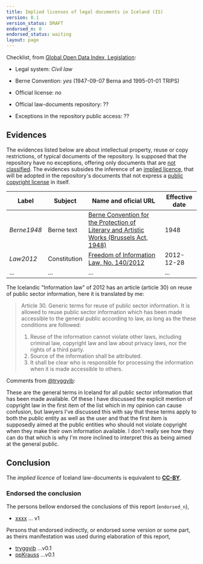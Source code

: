 ```yaml
---
title: Implied licenses of legal documents in Iceland (IS)
version: 0.1
version_status: DRAFT
endorsed_n: 0
endorsed_status: waiting
layout: page
---
```


Checklist, from [Global Open Data Index, Legislation](http://index.okfn.org/dataset/legislation/):

 * Legal system: *Civil law*

 * Berne Convention: *yes* (1947-09-07 Berna and 1995-01-01 TRIPS)

 * Official license: *no*

 * Official law-documents repository: ??

 * Exceptions in the repository public access: ??


## Evidences

The evidences listed below are about intellectual property, reuse or copy restrictions, of typical documents of the repository. Is supposed that the repository have no exceptions, offering only documents that are [not classified](https://en.wikipedia.org/wiki/Classified_information).  The evidences subsides the inference of  an [implied licence](https://en.wikipedia.org/wiki/Implied_license), that will be adopted  in the repository's documents that not express a [public copyright license](https://en.wikipedia.org/wiki/Public_copyright_license) in itself.

Label  | Subject | Name and oficial URL | Effective date
---    | ---     | ---                  | ---
*Berne1948* | Berne text | [Berne Convention for the Protection of Literary and Artistic Works (Brussels Act, 1948)](http://global.oup.com/booksites/content/9780198259466/15550020) | 1948
*Law2012*  | Constitution | [Freedom of Information Law, No. 140/2012](http://www.althingi.is/lagas/144b/2012140.html) | 2012-12-28
...    | ...    | ...                | ...

The Icelandic "Information law" of 2012 has an article (article 30) on reuse of public sector information, here it is translated by me:

> Article 30. Generic terms for reuse of public sector information.
> It is allowed to reuse public sector information which has been made accessible to the general public according to law, as long as the these conditions are followed:
>   1. Reuse of the information cannot violate other laws, including criminal law, copyright law and law about privacy laws, nor the rights of a third party.
>   2. Source of the information shall be attributed.
>   3. It shall be clear who is responsible for processing the information when it is made accessible to others.

Comments from [@tryggvib](https://github.com/okfn/opendatacensus/issues/555#issuecomment-123052750):

These are the general terms in Iceland for all public sector information that has been made available. Of these I have discussed the explicit mention of copyright law in the first item of the list which in my opinion can cause confusion, but lawyers I've discussed this with say that these terms apply to both the public entity as well as the user and that the first item is supposedly aimed at the public entities who should not violate copyright when they make their own information available. I don't really see how they can do that which is why I'm more inclined to interpret this as being aimed at the general public.


## Conclusion

The  *implied licence* of Iceland law-documents is equivalent to [**CC-BY**](https://creativecommons.org/publicdomain/zero/1.0/legalcode).

### Endorsed the conclusion
The persons bellow endorsed the conclusions of this report (`endorsed_n`),
* [xxxx](https://github.com/xxxx) ... v1

Persons that endorsed indirectly, or endorsed some version or some part, as theirs manifestation was used during elaboration of this report,
* [tryggvib](https://github.com/tryggvib) ...v0.1
* [ppKrauss](https://github.com/ppKrauss) ...v0.1

